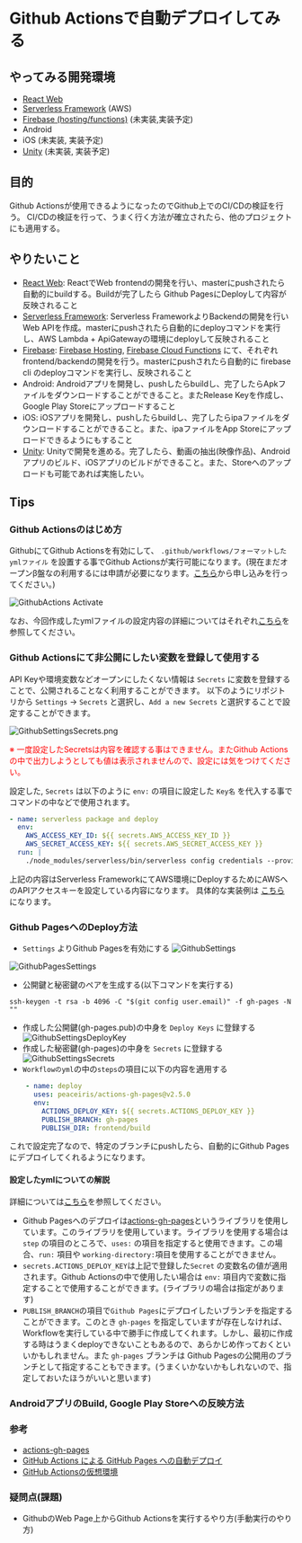 # Github Actionsで自動デプロイしてみる

## やってみる開発環境
 * [React Web](https://ja.reactjs.org/)
 * [Serverless Framework](https://serverless.com/) (AWS)
 * [Firebase (hosting/functions)](https://firebase.google.com/) (未実装,実装予定)
 * Android
 * iOS (未実装, 実装予定)
 * [Unity](https://unity.com/) (未実装, 実装予定)

## 目的

Github Actionsが使用できるようになったのでGithub上でのCI/CDの検証を行う。
CI/CDの検証を行って、うまく行く方法が確立されたら、他のプロジェクトにも適用する。

## やりたいこと
 * [React Web](https://ja.reactjs.org/): ReactでWeb frontendの開発を行い、masterにpushされたら自動的にbuildする。Buildが完了したら Github PagesにDeployして内容が反映されること
 * [Serverless Framework](https://serverless.com/): Serverless FrameworkよりBackendの開発を行いWeb APIを作成。masterにpushされたら自動的にdeployコマンドを実行し、AWS Lambda + ApiGatewayの環境にdeployして反映されること
 * [Firebase](https://firebase.google.com/): [Firebase Hosting](https://firebase.google.com/docs/hosting), [Firebase Cloud Functions](https://firebase.google.com/docs/functions/) にて、それぞれfrontend/backendの開発を行う。masterにpushされたら自動的に firebase cli のdeployコマンドを実行し、反映されること
 * Android: Androidアプリを開発し、pushしたらbuildし、完了したらApkファイルをダウンロードすることができること。またRelease Keyを作成し、Google Play Storeにアップロードすること
 * iOS: iOSアプリを開発し、pushしたらbuildし、完了したらipaファイルをダウンロードすることができること。また、ipaファイルをApp Storeにアップロードできるようにもすること
 * [Unity](https://unity.com/): Unityで開発を進める。完了したら、動画の抽出(映像作品)、Androidアプリのビルド、iOSアプリのビルドができること。また、Storeへのアップロードも可能であれば実施したい。

## Tips

### Github Actionsのはじめ方

GithubにてGithub Actionsを有効にして、 `.github/workflows/フォーマットしたymlファイル` を設置する事でGithub Actionsが実行可能になります。(現在まだオープンβ盤なの利用するには申請が必要になります。[こちら](https://github.com/features/actions)から申し込みを行ってください。)

![GithubActions  Activate](./images/GithubActions.png)

なお、今回作成したymlファイルの設定内容の詳細についてはそれぞれ[こちら](./.github/workflows/)を参照してください。

### Github Actionsにて非公開にしたい変数を登録して使用する

API Keyや環境変数などオープンにしたくない情報は `Secrets` に変数を登録することで、公開されることなく利用することができます。
以下のようにリポジトリから `Settings` → `Secrets` と選択し、`Add a new Secrets` と選択することで設定することができます。

![GithubSettingsSecrets.png](./images/GithubSettingsSecrets.png)

<font color="#FF0000">※ 一度設定したSecretsは内容を確認する事はできません。またGithub Actionsの中で出力しようとしても値は表示されませんので、設定には気をつけてください。</font>

設定した, `Secrets` は以下のように `env:` の項目に設定した `Key名` を代入する事でコマンドの中などで使用されます。

```yml
- name: serverless package and deploy
  env:
    AWS_ACCESS_KEY_ID: ${{ secrets.AWS_ACCESS_KEY_ID }}
    AWS_SECRET_ACCESS_KEY: ${{ secrets.AWS_SECRET_ACCESS_KEY }}
  run: |
    ./node_modules/serverless/bin/serverless config credentials --provider aws --key ${AWS_ACCESS_KEY_ID} --secret ${AWS_SECRET_ACCESS_KEY}
```

上記の内容はServerless FrameworkにてAWS環境にDeployするためにAWSへのAPIアクセスキーを設定している内容になります。
具体的な実装例は
[こちら](./.github/workflows/serverless-deploy.yml) になります。


### Github PagesへのDeploy方法

 * `Settings` よりGithub Pagesを有効にする
![GithubSettings](./images/GithubSettings.png)

![GithubPagesSettings](./images/GithubPagesSettings.png)

 * 公開鍵と秘密鍵のペアを生成する(以下コマンドを実行する)

```
ssh-keygen -t rsa -b 4096 -C "$(git config user.email)" -f gh-pages -N ""
```

* 作成した公開鍵(gh-pages.pub)の中身を `Deploy Keys` に登録する
![GithubSettingsDeployKey](./images/GithubSettingsDeployKey.png)
* 作成した秘密鍵(gh-pages)の中身を `Secrets` に登録する
![GithubSettingsSecrets](./images/GithubSettingsSecrets.png)
* `Workflowのyml`の中の`steps`の項目に以下の内容を適用する

```yml
    - name: deploy
      uses: peaceiris/actions-gh-pages@v2.5.0
      env:
        ACTIONS_DEPLOY_KEY: ${{ secrets.ACTIONS_DEPLOY_KEY }}
        PUBLISH_BRANCH: gh-pages
        PUBLISH_DIR: frontend/build
```

これで設定完了なので、特定のブランチにpushしたら、自動的にGithub Pagesにデプロイしてくれるようになります。

#### 設定したymlについての解説

詳細については[こちら](./.github/workflows/react-web-ci-cd.yml)を参照してください。

 * Github Pagesへのデプロイは[actions-gh-pages](https://github.com/peaceiris/actions-gh-pages)というライブラリを使用しています。このライブラリを使用しています。ライブラリを使用する場合は `step` の項目のところで、`uses:` の項目を指定すると使用できます。この場合、`run:` 項目や `working-directory:`項目を使用することができません。
 * `secrets.ACTIONS_DEPLOY_KEY`は上記で登録した`Secret` の変数名の値が適用されます。Github Actionsの中で使用したい場合は `env:` 項目内で変数に指定することで使用することができます。(ライブラリの場合は指定があります)
 * `PUBLISH_BRANCH`の項目で`Github Pages`にデプロイしたいブランチを指定することができます。このとき `gh-pages` を指定していますが存在しなければ、Workflowを実行している中で勝手に作成してくれます。しかし、最初に作成する時はうまくdeployできないこともあるので、あらかじめ作っておくといいかもしれません。また `gh-pages` ブランチは Github Pagesの公開用のブランチとして指定することもできます。(うまくいかないかもしれないので、指定しておいたほうがいいと思います)

### AndroidアプリのBuild, Google Play Storeへの反映方法



### 参考
 * [actions-gh-pages](https://github.com/peaceiris/actions-gh-pages)
 * [GitHub Actions による GitHub Pages への自動デプロイ](https://qiita.com/peaceiris/items/d401f2e5724fdcb0759d)
 * [GitHub Actionsの仮想環境](https://help.github.com/ja/articles/virtual-environments-for-github-actions)

### 疑問点(課題)
 * GithubのWeb Page上からGithub Actionsを実行するやり方(手動実行のやり方)
 